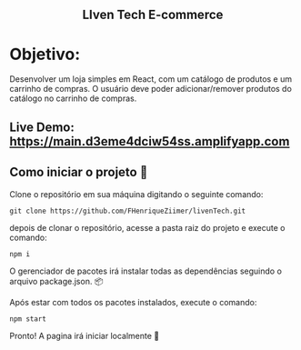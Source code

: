 <h2 align="center">LIven Tech E-commerce</h2>

# Objetivo:
Desenvolver um loja simples em React, com um catálogo de produtos e um carrinho de compras. O usuário deve poder adicionar/remover produtos do catálogo no carrinho de compras.

## Live Demo: https://main.d3eme4dciw54ss.amplifyapp.com

## Como iniciar o projeto :rocket:

Clone o repositório em sua máquina digitando o seguinte comando:
```shell
git clone https://github.com/FHenriqueZiimer/livenTech.git
```

depois de clonar o repositório, acesse a pasta raiz do projeto e execute o comando:

```shell
npm i
```

O gerenciador de pacotes irá instalar todas as dependências seguindo o arquivo package.json. :package:

Após estar com todos os pacotes instalados, execute o comando:

```shell
npm start
```
Pronto! A pagina irá iniciar localmente :rocket:


